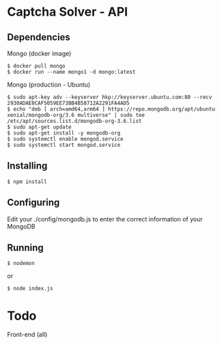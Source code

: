 # Captcha Solver - API
## Dependencies
Mongo (docker image)
```ssh
$ docker pull mongo
$ docker run --name mongo1 -d mongo:latest
```
Mongo (production - Ubuntu)
```ssh
$ sudo apt-key adv --keyserver hkp://keyserver.ubuntu.com:80 --recv 2930ADAE8CAF5059EE73BB4B58712A2291FA4AD5
$ echo "deb [ arch=amd64,arm64 ] https://repo.mongodb.org/apt/ubuntu xenial/mongodb-org/3.6 multiverse" | sudo tee /etc/apt/sources.list.d/mongodb-org-3.6.list
$ sudo apt-get update
$ sudo apt-get install -y mongodb-org
$ sudo systemctl enable mongod.service
$ sudo systemctl start mongod.service
```
## Installing
```ssh
$ npm install
```

## Configuring
Edit your ./config/mongodb.js to enter the correct information of your MongoDB

## Running
```ssh
$ nodemon
```
or
```ssh
$ node index.js
```

# Todo
Front-end (all)